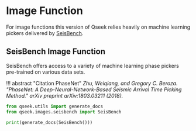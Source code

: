 # Image Function

For image functions this version of Qseek relies heavily on machine learning pickers delivered by [SeisBench](https://github.com/seisbench/seisbench).

## SeisBench Image Function

SeisBench offers access to a variety of machine learning phase pickers pre-trained on various data sets.

!!! abstract "Citation PhaseNet"
    *Zhu, Weiqiang, and Gregory C. Beroza. "PhaseNet: A Deep-Neural-Network-Based Seismic Arrival Time Picking Method." arXiv preprint arXiv:1803.03211 (2018).*

```python exec='on'
from qseek.utils import generate_docs
from qseek.images.seisbench import SeisBench

print(generate_docs(SeisBench()))
```
